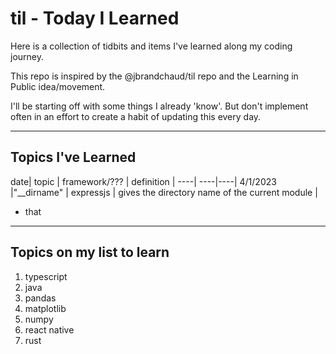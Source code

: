 # til - Today I Learned

Here is a collection of tidbits and items I've learned along my coding journey.

This repo is inspired by the @jbrandchaud/til repo and the Learning in Public idea/movement.

I'll be starting off with some things I already 'know'. But don't implement often in an effort to create a habit of updating this every day.

***

## Topics I've Learned
date| topic | framework/??? | definition |
----| ----|----|
4/1/2023 |"__dirname" | expressjs | gives the directory name of the current module |
- that

***

## Topics on my list to learn
1. typescript
2. java
3. pandas
4. matplotlib
5. numpy
6. react native
7. rust
